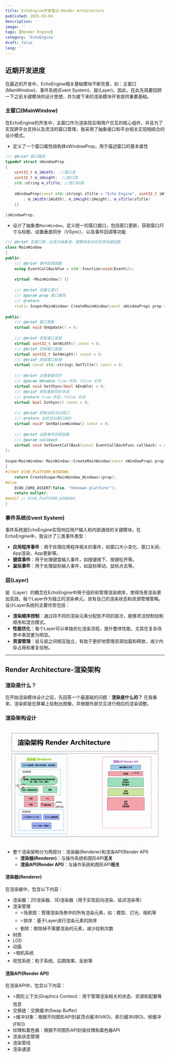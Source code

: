 ```yaml
---
title: EchoEngine开发笔记-Render Architecture
published: 2025-03-04
description: ''
image: ''
tags: [Render Engine]
category: 'EchoEngine'
draft: false 
lang: ''
---
```

## 近期开发进度

在最近的开发中，EchoEngine相关基础模块不断完善，如：主窗口(MainWindow)、事件系统(Event System)、层(Layer)。因此，在此先简要回顾一下之前关键模块的设计思想，并为接下来的渲染模块开发提供重要基础。

### 主窗口(MainWindow)

在EchoEngine的开发中，主窗口作为渲染现实喝用户交互的核心组件，并且为了实现跨平台支持以及灵活的窗口管理，我采用了抽象接口和平台相关实现相结合的设计模式。

* 定义了一个窗口属性结构体sWindowProp，用于描述窗口的基本属性

```cpp
/// @brief 窗口属性
typedef struct sWindowProp 
{
    uint32_t m_iWidth;  //窗口宽
    uint32_t m_iHeight;  //窗口高
    std::string m_sTitle; //窗口标题

    sWindowProp(const std::string& sTitle = "Echo Engine", uint32_t iWidth = 1600, uint32_t iHeight = 900)
        : m_iWidth(iWidth), m_iHeight(iHeight), m_sTitle(sTitle)
    {}

}sWindowProp;
```

* 设计了抽象类`MainWindow`，定义统一的窗口接口，包括窗口更新、获取窗口尺寸与标题、设置垂直同步（VSync）、以及事件回调等功能

```cpp
/// @brief 主窗口类，此类为抽象类，需要继承并实现其纯虚函数
class MainWindow 
{
public:
    /// @brief 事件回调函数
    using EventCallBackFun = std::function<void(Event&)>;

    virtual ~MainWindow() {}

    /// @brief 创建主窗口
    /// @param prop 窗口属性
    /// @return 
    static Scope<MainWindow> CreateMainWindow(const sWindowProp& prop = sWindowProp());

public:
    /// @brief 窗口更新
    virtual void OnUpdate() = 0;

    /// @brief 获取窗口宽度
    virtual uint32_t GetWidth() const = 0;
    /// @brief 获取窗口高度
    virtual uint32_t GetHeight() const = 0;
    /// @brief 获取窗口标题
    virtual const std::string& GetTitle() const = 0;

    /// @brief 设置垂直同步
    /// @param bEnable true-开启，false-关闭
    virtual void SetVSync(bool bEnable) = 0;
    /// @brief 获取垂直同步状态
    /// @return true-开启，false-关闭
    virtual bool IsVSync() const = 0;

    /// @brief 获取当前活动窗口
    /// @return 当前活动窗口指针
    virtual void* GetNativeWindow() const = 0;

    /// @brief 设置事件回调函数
    /// @param callback 
    virtual void SetEventCallBack(const EventCallBackFun& callback) = 0;
};

Scope<MainWindow> MainWindow::CreateMainWindow(const sWindowProp& prop)
{
#ifdef ECHO_PLATFORM_WINDOWS
    return CreateScope<MainWindow_Windows>(prop);
#else
    ECHO_CORE_ASSERT(false, "Unknown platform!");
    return nullptr;
#endif // ECHO_PLATFORM_WINDOWS
}
```

### 事件系统(Event System)

事件系统是EchoEngine实现响应用户输入和内部通信的关键模块。在EchoEngine中，我设计了三类事件类型：

* **应用程序事件**：用于处理应用程序相关的事件，如窗口大小变化、窗口关闭、App渲染、App更新等。
* **键盘事件**：用于处理键盘输入事件，如按键按下、按键松开等。
* **鼠标事件**：用于处理鼠标输入事件，如鼠标移动、鼠标点击等。

### 层(Layer)

层（Layer）的概念在EchoEngine中用于组织和管理渲染顺序，使得场景渲染更加高效。每个Layer作为独立的渲染单元，具有自己的渲染状态和资源管理策略。设计Layer系统的主要优势包括：

* **渲染顺序控制**：通过将不同的渲染元素分配到不同的层次，能够灵活控制绘制顺序和混合模式。
* **性能优化**：每个Layer可以单独优化渲染流程，提升整体性能，尤其在复杂场景中表现更为明显。
* **资源管理**：层与层之间相互独立，有助于更好地管理资源加载和释放，减少内存占用和重复绘制。

---

## Render Architecture-渲染架构

### 渲染是什么？

在开始渲染模块设计之前，先回答一个最基础的问题：**渲染是什么的？**
在我看来，渲染即是在屏幕上绘制出图像，并根据外部交互进行相应的渲染调整。

### 渲染架构设计

![Render Architecture](./Render%20Architecture/Render%20Architecture.png)

* 整个渲染架构分为两部分：渲染器(Renderer)和渲染API(Render API)
  * **渲染器(Renderer)**：与操作系统和图形API**无关**
  * **渲染API(Render API)**：与操作系统和图形API**相关**

#### 渲染器(Renderer)

在渲染器中，包含以下内容：

* 渲染器：2D渲染器、3D渲染器（用于实现前向渲染、延迟渲染等）
* 渲染管理
  * ⭐场景图：管理渲染场景中的所有渲染元素，如：模型、灯光、相机等
  * ⭐排序：基于Layer进行渲染元素的排序
  * 剔除：剔除掉不需要渲染的元素，减少绘制次数
* 材质
* LOD
* 动画
* ⭐相机系统
* 视觉系统：粒子系统、后期效果、反射等

#### 渲染API(Render API)

在渲染API中，包含以下内容：

* ⭐图形上下文(Graphics Context)：用于管理渲染相关的状态、资源和配置等信息
* 交换链：交换缓冲(Swap Buffer)
* ⭐缓冲对象：根据不同图形API封装顶点缓冲(VAO)、索引缓冲(IBO)、帧缓冲(FBO)
* 纹理和着色器：根据不同图形API封装纹理和着色器API
* 渲染状态管理
* 渲染管线
* 渲染通道
